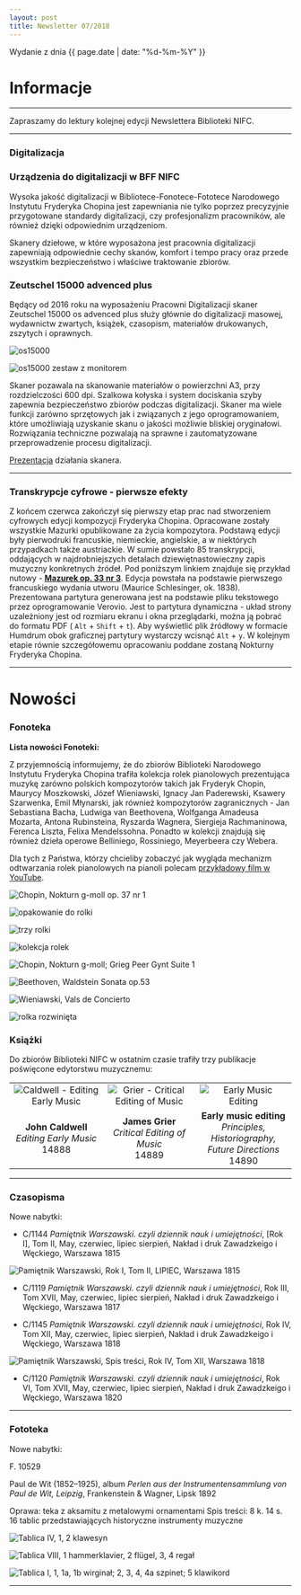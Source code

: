 ```yaml
---
layout: post
title: Newsletter 07/2018
---
```


Wydanie z dnia {{ page.date | date: "%d-%m-%Y" }}

# Informacje

---

Zapraszamy do lektury kolejnej edycji Newslettera Biblioteki NIFC.




---

### Digitalizacja

### Urządzenia do digitalizacji w BFF NIFC

Wysoka jakość digitalizacji w Bibliotece-Fonotece-Fototece Narodowego Instytutu Fryderyka Chopina jest zapewniania nie tylko poprzez precyzyjnie przygotowane standardy digitalizacji, czy profesjonalizm pracowników, ale również dzięki odpowiednim urządzeniom.

Skanery dziełowe, w które wyposażona jest pracownia digitalizacji zapewniają odpowiednie cechy skanów, komfort i tempo pracy oraz przede wszystkim bezpieczeństwo i właściwe traktowanie zbiorów.


### Zeutschel 15000 advenced plus

Będący od 2016 roku na wyposażeniu Pracowni Digitalizacji skaner Zeutschel 15000 os advenced plus służy głównie do digitalizacji masowej, wydawnictw zwartych, książek, czasopism, materiałów drukowanych, zszytych i oprawnych.

![os15000](https://nifcbff.github.io/images/2018-06_DK_001.png?raw=true)


![os15000 zestaw z monitorem](https://nifcbff.github.io/images/2018-06_DK_002.png?raw=true)


Skaner pozawala na skanowanie materiałów o powierzchni A3, przy rozdzielczości 600 dpi.
Szalkowa kołyska i system dociskania szyby zapewnia bezpieczeństwo zbiorów podczas digitalizacji.
Skaner ma wiele funkcji zarówno sprzętowych jak i związanych z jego oprogramowaniem, które umożliwiają uzyskanie skanu o jakości możliwie bliskiej oryginałowi.
Rozwiązania techniczne pozwalają na sprawne i zautomatyzowane przeprowadzenie procesu digitalizacji.

[Prezentacja](https://www.youtube.com/watch?v=yk2FJVLmvQg) działania skanera.

---

### Transkrypcje cyfrowe - pierwsze efekty

Z końcem czerwca zakończył się pierwszy etap prac nad stworzeniem cyfrowych edycji kompozycji Fryderyka Chopina.
Opracowane zostały wszystkie Mazurki opublikowane za życia kompozytora.
Podstawą edycji były pierwodruki francuskie, niemieckie, angielskie, a w niektórych przypadkach także austriackie.
W sumie powstało 85 transkrypcji, oddających w najdrobniejszych detalach dziewiętnastowieczny zapis muzyczny konkretnych źródeł.
Pod poniższym linkiem znajduje się przykład nutowy - [**Mazurek op. 33 nr 3**](https://verovio.humdrum.org/?file=https://raw.githubusercontent.com/nifcbff/nifcbff.github.io/master/033-1a-Sm-003.krn&k=y).
Edycja powstała na podstawie pierwszego francuskiego wydania utworu (Maurice Schlesinger, ok. 1838).
Prezentowana partytura generowana jest na podstawie pliku tekstowego przez oprogramowanie Verovio. Jest to partytura dynamiczna - układ strony uzależniony jest od rozmiaru ekranu i okna przeglądarki, można ją pobrać do formatu PDF ( `Alt` +  `Shift` + `t`).
Aby wyświetlić plik źródłowy w formacie Humdrum obok graficznej partytury wystarczy wcisnąć `Alt` + `y`.
W kolejnym etapie równie szczegółowemu opracowaniu poddane zostaną Nokturny Fryderyka Chopina.


---

# Nowości

### Fonoteka

 **Lista nowości Fonoteki:**

 Z przyjemnością informujemy, że do zbiorów Biblioteki Narodowego Instytutu Fryderyka Chopina trafiła kolekcja rolek pianolowych prezentująca muzykę zarówno polskich kompozytorów takich jak Fryderyk Chopin, Maurycy Moszkowski, Józef Wieniawski, Ignacy Jan Paderewski, Ksawery Szarwenka, Emil Młynarski, jak również kompozytorów zagranicznych - Jan Sebastiana Bacha, Ludwiga van Beethovena, Wolfganga Amadeusa Mozarta, Antona Rubinsteina, Ryszarda Wagnera, Siergieja Rachmaninowa, Ferenca Liszta, Felixa Mendelssohna.
 Ponadto w kolekcji znajdują się również dzieła operowe Belliniego, Rossiniego, Meyerbeera czy Webera.

 Dla tych z Państwa, którzy chcieliby zobaczyć jak wygląda mechanizm odtwarzania rolek pianolowych na pianoli polecam [przykładowy film w YouTube](https://www.youtube.com/watch?v=K7tP6FW6cVM).



 ![Chopin, Nokturn g-moll op. 37 nr 1](https://nifcbff.github.io/images/2018-06_MW_001.png?raw=true)

 ![opakowanie do rolki](https://nifcbff.github.io/images/2018-06_MW_002.png?raw=true)

 ![trzy rolki](https://nifcbff.github.io/images/2018-06_MW_003.png?raw=true)

 ![kolekcja rolek](https://nifcbff.github.io/images/2018-06_MW_004.png?raw=true)

 ![Chopin, Nokturn g-moll; Grieg Peer Gynt Suite 1](https://nifcbff.github.io/images/2018-06_MW_005.png?raw=true)

 ![Beethoven, Waldstein Sonata op.53](https://nifcbff.github.io/images/2018-06_MW_006.png?raw=true)

 ![Wieniawski, Vals de Concierto](https://nifcbff.github.io/images/2018-06_MW_007.png?raw=true)

 ![rolka rozwinięta](https://nifcbff.github.io/images/2018-06_MW_008.png?raw=true)


### Książki

Do zbiorów Biblioteki NIFC w ostatnim czasie trafiły trzy publikacje poświęcone edytorstwu muzycznemu:

||||
|:---:|:---:|:---:|
|![Caldwell - Editing Early Music](https://nifcbff.github.io/images/2018-06_JI_001.png?raw=true)|![Grier - Critical Editing of Music](https://nifcbff.github.io/images/2018-06_JI_002.png?raw=true)|![Early Music Editing](https://nifcbff.github.io/images/2018-06_JI_003.png?raw=true)|
|**John Caldwell**<br>*Editing Early Music*<br>14888|**James Grier**<br>*Critical Editing of Music*<br>14889|**Early music editing**<br>*Principles, Historiography,<br>Future Directions*<br>14890|


---

### Czasopisma

Nowe nabytki:

- C/1144
*Pamiętnik Warszawski. czyli dziennik nauk i umiejętności*, [Rok I], Tom II, May, czerwiec, lipiec sierpień, Nakład i druk Zawadzkeigo i Węckiego, Warszawa 1815

![Pamiętnik Warszawski, Rok I, Tom II, LIPIEC, Warszawa 1815](https://nifcbff.github.io/images/2018-06_MCH_002.png?raw=true)


- C/1119
*Pamiętnik Warszawski. czyli dziennik nauk i umiejętności*, Rok III, Tom XVII, May, czerwiec, lipiec sierpień, Nakład i druk Zawadzkeigo i Węckiego, Warszawa 1817


- C/1145
*Pamiętnik Warszawski. czyli dziennik nauk i umiejętności*, Rok IV, Tom XII, May, czerwiec, lipiec sierpień, Nakład i druk Zawadzkeigo i Węckiego, Warszawa 1818

![Pamiętnik Warszawski, Spis treści, Rok IV, Tom XII, Warszawa 1818](https://nifcbff.github.io/images/2018-06_MCH_001.png?raw=true)


- C/1120
*Pamiętnik Warszawski. czyli dziennik nauk i umiejętności*, Rok VI, Tom XVII, May, czerwiec, lipiec sierpień, Nakład i druk Zawadzkeigo i Węckiego, Warszawa 1820

---

### Fototeka

Nowe nabytki:

F. 10529

Paul de Wit (1852–1925), album *Perlen aus der Instrumentensammlung von Paul de Wit, Leipzig*, Frankenstein & Wagner, Lipsk 1892

Oprawa: teka z aksamitu z metalowymi ornamentami
Spis treści:  8 k. 14 s.
16 tablic przedstawiających historyczne instrumenty muzyczne

![Tablica IV, 1, 2 klawesyn](https://nifcbff.github.io/images/2018-06_MCH_003.png?raw=true)

![Tablica VIII, 1 hammerklavier, 2 flügel, 3, 4 regał](https://nifcbff.github.io/images/2018-06_MCH_004.png?raw=true)

![Tablica I, 1, 1a, 1b wirginał; 2, 3, 4, 4a szpinet; 5 klawikord](https://nifcbff.github.io/images/2018-06_MCH_005.png?raw=true)


---
